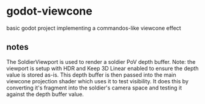 # godot-viewcone
basic godot project implementing a commandos-like viewcone effect

## notes

The SoldierViewport is used to render a soldier PoV depth buffer. Note: the viewport is setup with HDR and Keep 3D Linear enabled to ensure the depth value is stored as-is. This depth buffer is then passed into the main viewcone projection shader which uses it to test visibility. It does this by converting it's fragment into the soldier's camera space and testing it against the depth buffer value. 
